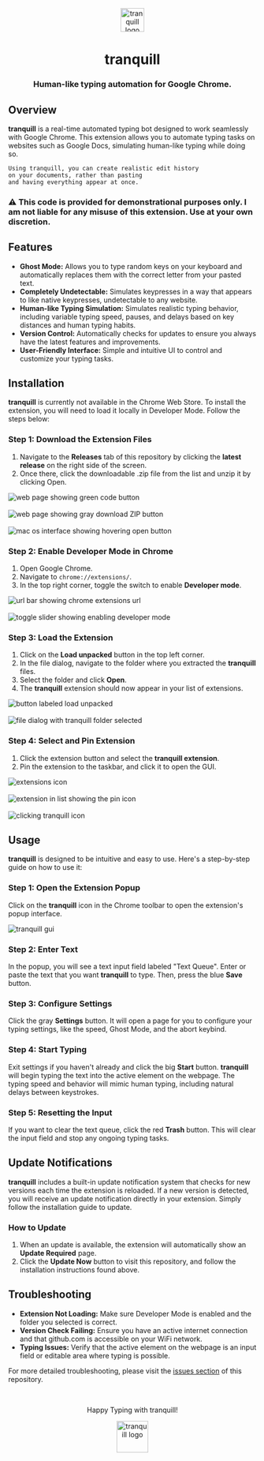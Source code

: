 <div align="center">
    <img src="https://tranquill-dev.github.io/tranquill/assets/images/outlined_128x.png" alt="tranquill logo" width="48px" height="48px"/>
    <h1>tranquill</h1>
    <h3>Human-like typing automation for Google Chrome.</h3>
</div>

<h2>Overview</h2>
<p>
    <strong>tranquill</strong> is a real-time automated typing bot designed to work seamlessly with Google Chrome. This extension allows you to automate typing tasks on websites such as Google Docs, simulating human-like typing while doing so.

    Using tranquill, you can create realistic edit history
    on your documents, rather than pasting
    and having everything appear at once.

</p>

<h3>⚠️ This code is provided for demonstrational purposes only. I am not liable for any misuse of this extension. Use at your own discretion.</h3>

<h2>Features</h2>
<ul>
	<li><strong>Ghost Mode:</strong> Allows you to type random keys on your keyboard and automatically replaces them with the correct letter from your pasted text.</li>
	<li><strong>Completely Undetectable:</strong> Simulates keypresses in a way that appears to like native keypresses, undetectable to any website.</li>
    <li><strong>Human-like Typing Simulation:</strong> Simulates realistic typing behavior, including variable typing speed, pauses, and delays based on key distances and human typing habits.</li>
    <li><strong>Version Control:</strong> Automatically checks for updates to ensure you always have the latest features and improvements.</li>
    <li><strong>User-Friendly Interface:</strong> Simple and intuitive UI to control and customize your typing tasks.</li>
</ul>

<h2>Installation</h2>
<p>
    <strong>tranquill</strong> is currently not available in the Chrome Web Store. To install the extension, you will need to load it locally in Developer Mode. Follow the steps below:
</p>

<h3>Step 1: Download the Extension Files</h3>
<ol>
    <li>Navigate to the <strong>Releases</strong> tab of this repository by clicking the <strong>latest release</strong> on the right side of the screen.</li>
    <li>Once there, click the downloadable .zip file from the list and unzip it by clicking Open.</li>
</ol>
<img src="https://tranquill-dev.github.io/tranquill/assets/install_step_1.png" alt="web page showing green code button"/>
<br><br>
<img src="https://tranquill-dev.github.io/tranquill/assets/install_step_2.png" alt="web page showing gray download ZIP button"/>
<br><br>
<img src="https://tranquill-dev.github.io/tranquill/assets/install_step_3.png" alt="mac os interface showing hovering open button"/>

<h3>Step 2: Enable Developer Mode in Chrome</h3>
<ol>
    <li>Open Google Chrome.</li>
    <li>Navigate to <code>chrome://extensions/</code>.</li>
    <li>In the top right corner, toggle the switch to enable <strong>Developer mode</strong>.</li>
</ol>

<img src="https://tranquill-dev.github.io/tranquill/assets/install_step_4.png" alt="url bar showing chrome extensions url"/>
<br><br>
<img src="https://tranquill-dev.github.io/tranquill/assets/install_step_5.png" alt="toggle slider showing enabling developer mode"/>

<h3>Step 3: Load the Extension</h3>
<ol>
    <li>Click on the <strong>Load unpacked</strong> button in the top left corner.</li>
    <li>In the file dialog, navigate to the folder where you extracted the <strong>tranquill</strong> files.</li>
    <li>Select the folder and click <strong>Open</strong>.</li>
    <li>The <strong>tranquill</strong> extension should now appear in your list of extensions.</li>
</ol>

<img src="https://tranquill-dev.github.io/tranquill/assets/install_step_6.png" alt="button labeled load unpacked"/>
<br><br>
<img src="https://tranquill-dev.github.io/tranquill/assets/install_step_7.png" alt="file dialog with tranquill folder selected"/>

<h3>Step 4: Select and Pin Extension</h3>
<ol>
    <li>Click the extension button and select the <strong>tranquill extension</strong>.</li>
    <li></strong>Pin</strong> the extension to the taskbar, and click it to open the GUI.</li>
</ol>

<img src="https://tranquill-dev.github.io/tranquill/assets/install_step_8.png" alt="extensions icon"/>
<br><br>
<img src="https://tranquill-dev.github.io/tranquill/assets/install_step_9.png" alt="extension in list showing the pin icon"/>
<br><br>
<img src="https://tranquill-dev.github.io/tranquill/assets/install_step_10.png" alt="clicking tranquill icon"/>

<h2>Usage</h2>
<p>
    <strong>tranquill</strong> is designed to be intuitive and easy to use. Here's a step-by-step guide on how to use it:
</p>

<h3>Step 1: Open the Extension Popup</h3>
<p>
    Click on the <strong>tranquill</strong> icon in the Chrome toolbar to open the extension's popup interface.
</p>

<img src="https://tranquill-dev.github.io/tranquill/assets/gui.png" alt="tranquill gui"/>

<h3>Step 2: Enter Text</h3>
<p>
    In the popup, you will see a text input field labeled "Text Queue". Enter or paste the text that you want <strong>tranquill</strong> to type. Then, press the blue <strong>Save</strong> button.
</p>

<h3>Step 3: Configure Settings</h3>
<p>
    Click the gray <strong>Settings</strong> button. It will open a page for you to configure your typing settings, like the speed, Ghost Mode, and the abort keybind.
</p>

<h3>Step 4: Start Typing</h3>
<p>
    Exit settings if you haven't already and click the big <strong>Start</strong> button. <strong>tranquill</strong> will begin typing the text into the active element on the webpage. The typing speed and behavior will mimic human typing, including natural delays between keystrokes.
</p>

<h3>Step 5: Resetting the Input</h3>
<p>
    If you want to clear the text queue, click the red <strong>Trash</strong> button. This will clear the input field and stop any ongoing typing tasks.
</p>

<h2>Update Notifications</h2>
<p>
    <strong>tranquill</strong> includes a built-in update notification system that checks for new versions each time the extension is reloaded. If a new version is detected, you will receive an update notification directly in your extension. Simply follow the installation guide to update.
</p>

<h3>How to Update</h3>
<ol>
    <li>When an update is available, the extension will automatically show an <strong>Update Required</strong> page.</li>
    <li>Click the <strong>Update Now</strong> button to visit this repository, and follow the installation instructions found above.</li>
</ol>

<h2>Troubleshooting</h2>
<ul>
    <li><strong>Extension Not Loading:</strong> Make sure Developer Mode is enabled and the folder you selected is correct.</li>
    <li><strong>Version Check Failing:</strong> Ensure you have an active internet connection and that github.com is accessible on your WiFi network.</li>
    <li><strong>Typing Issues:</strong> Verify that the active element on the webpage is an input field or editable area where typing is possible.</li>
</ul>
<p>
    For more detailed troubleshooting, please visit the <a href="https://github.com/tranquill-dev/tranquill/issues">issues section</a> of this repository.
</p>

<br>
<div align="center">
    <p>Happy Typing with tranquill!</p>
    <img src="https://tranquill-dev.github.io/tranquill/assets/outlined_128x.png" alt="tranquill logo" width="64"/>
</div>
